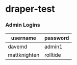 # draper-test
### Admin Logins
| username | password |
|----------|----------|
| davemd | admin1 |
| mattknighten | rolltide |
